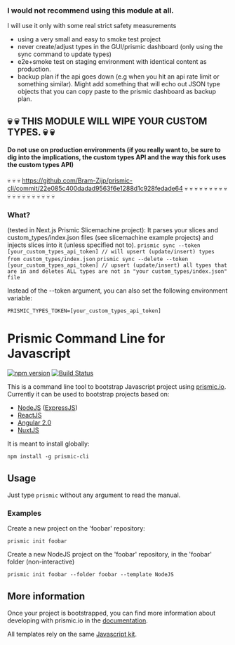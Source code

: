 ### I would not recommend using this module at all.

I will use it only with some real strict safety measurements

- using a very small and easy to smoke test project
- never create/adjust types in the GUI/prismic dashboard (only using the sync command to update types)
- e2e+smoke test on staging environment with identical content as production.
- backup plan if the api goes down (e.g when you hit an api rate limit or something similar). Might add something that will echo out JSON type objects that you can copy paste to the prismic dashboard as backup plan.

## :skull: :skull: THIS MODULE WILL WIPE YOUR CUSTOM TYPES. :skull: :skull:

#### Do not use on production environments (if you really want to, be sure to dig into the implications, the custom types API and the way this fork uses the custom types API)

:skull: :skull: :skull: https://github.com/Bram-Zijp/prismic-cli/commit/22e085c400dadad9563f6e1288d1c928fedade64 :skull: :skull: :skull:
:skull: :skull: :skull: :skull: :skull: :skull: :skull: :skull: :skull: :skull: :skull: :skull: :skull: :skull: :skull: :skull:

### What?

(tested in Next.js Prismic Slicemachine project):
It parses your slices and custom_types/index.json files (see slicemachine example projects) and injects slices into it (unless specified not to).
`prismic sync --token [your_custom_types_api_token] // will upsert (update/insert) types from custom_types/index.json`
`prismic sync --delete --token [your_custom_types_api_token] // upsert (update/insert) all types that are in and deletes ALL types are not in "your custom_types/index.json" file`

Instead of the --token argument, you can also set the following environment variable:

```
PRISMIC_TYPES_TOKEN=[your_custom_types_api_token]
```

# Prismic Command Line for Javascript

[![npm version](https://badge.fury.io/js/prismic-cli.svg)](http://badge.fury.io/js/prismic-cli)
[![Build Status](https://api.travis-ci.org/prismicio/prismic-cli.png)](https://travis-ci.org/prismicio/prismic-cli)

This is a command line tool to bootstrap Javascript project using [prismic.io](https://prismic.io). Currently it can be used to bootstrap projects based on:

- [NodeJS](https://nodejs.org/) ([ExpressJS](https://expressjs.com/))
- [ReactJS](https://facebook.github.io/react/)
- [Angular 2.0](https://angular.io/)
- [NuxtJS](https://nuxtjs.org/)

It is meant to install globally:

```
npm install -g prismic-cli
```

## Usage

Just type `prismic` without any argument to read the manual.

### Examples

Create a new project on the 'foobar' repository:

```
prismic init foobar
```

Create a new NodeJS project on the 'foobar' repository, in the 'foobar' folder (non-interactive)

```
prismic init foobar --folder foobar --template NodeJS
```

## More information

Once your project is bootstrapped, you can find more information about developing with prismic.io in the [documentation](http://prismic.io/docs).

All templates rely on the same [Javascript kit](https://github.com/prismicio/javascript-kit).
